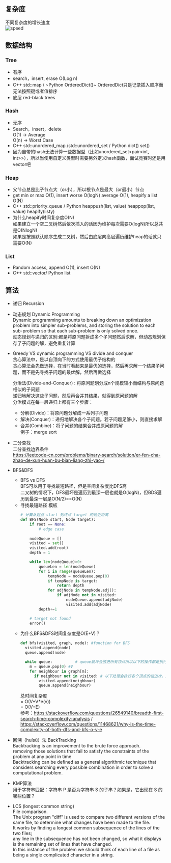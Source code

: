 ## 复杂度
不同复杂度的增长速度  
![speed](https://github.com/KnnUUu/note/assets/44579350/e897070c-222c-4393-9e30-5543bfafb13b)

## 数据结构
### Tree
- 有序
- search，insert, erase O(Log n)   
- C++ std::map / ~Python OrderedDict()~ OrderedDict只是记录插入顺序而无法按照键或者值排序    
- 底层 red-black trees  
### Hash
- 无序  
- Search，insert，delete  
  O(1) -> Average  
  O(n) -> Worst Case  
- C++ std::unordered_map /std::unordered_set / Python dict() set()
- 因为自带的hash无法计算一些数据型（比如unordered_set<pair<int, int>>），所以当使用自定义类型时需要另外定义hash函数，面试竞赛时还是用vector吧
### Heap
- 父节点总是比子节点大（or小），所以根节点是最大（or最小）节点  
- get min or max O(1), insert worse O(logN) average O(1), heapify a list O(N)   
- C++ std::priority_queue / Python heappush(list, value) heappop(list, value) heapify(listy)   
- 为什么heapify时间复杂度O(N)  
  如果建立一个空二叉树然后依次插入的话因为维护每次需要O(logN)所以总共是O(NlogN)    
  如果是按照默认顺序生成二叉树，然后由底层向高层遍历维护heap的话就只需要O(N)  
### List
- Random access, append O(1), insert O(N)  
- C++ std::vector/ Python list  

## 算法
- 递归 Recursion  

- 动态规划 Dynamic Programming  
  Dynamic programming amounts to breaking down an optimization problem into simpler sub-problems, and storing the solution to each sub-problem so that each sub-problem is only solved once.  
  动态规划与递归的区别:都是将原问题拆成多个子问题然后求解，但动态规划保存了子问题的解，避免重复计算

- Greedy VS dynamic programming VS divide and conquer  
  贪心算法中，是以自顶向下的方式使用最优子结构的  
  贪心算法会先做选择，在当时看起来是最优的选择，然后再求解一个结果子问题，而不是先寻找子问题的最优解，然后再做选择  
  
  分治法(Divide-and-Conquer) : 将原问题划分成n个规模较小而结构与原问题相似的子问题  
  递归地解决这些子问题，然后再合并其结果，就得到原问题的解  
  分治模式在每一层递归上都有三个步骤：  
  - 分解(Divide)：将原问题分解成一系列子问题  
  - 解决(Conquer)：递归地解决各个子问题。若子问题足够小，则直接求解  
  - 合并(Combine)：将子问题的结果合并成原问题的解  
  例子：merge sort  

- 二分查找  
  二分查找边界条件  
  https://leetcode-cn.com/problems/binary-search/solution/er-fen-cha-zhao-de-xun-huan-bu-bian-liang-zhi-yao-/  

- BFS&DFS  
  - BFS vs DFS  
    BFS可以用于寻找最短路径，但是空间复杂度比DFS高  
    二叉树的情况下，DFS最坏是遍历到最深一层也就是O(logN)，但BDS遍历到最深一层是O(N/2)==O(N)
  - 寻找最短路径 模板
    ```python
    # 计算从起点 start 到终点 target 的最近距离
    def BFS(Node start, Node target):
        if root == None:
            # edge case
            
        nodeQueue = []
        visited = set()
        visited.add(root)
        depth = 1

        while len(nodeQueue)>0:
            queueLen = len(nodeQueue)
            for i in range(queueLen):            
                tempNode = nodeQueue.pop(0)
                if tempNode is target:
                    return depth
                for adjNode in tempNode.adj():
                    if adjNode not in visited:
                        nodeQueue.append(adjNode)
                        visited.add(adjNode)
            depth+=1
    
        # target not found
        error()
    ```
  - 为什么BFS&DFS时间复杂度是O(E+V)？
    ```python
    def bfs(visited, graph, node): #function for BFS
      visited.append(node)
      queue.append(node)
  
      while queue:          # queue最坏会放进所有顶点所以以下的操作都是执行V次
        m = queue.pop(0) #V
        for neighbour in graph[m]:
          if neighbour not in visited: # 以下处理会执行各个顶点的临边次，这里标记为e(v)
            visited.append(neighbour)
            queue.append(neighbour)
    ```
    总时间复杂度  
    = O(V+V*e(v))  
    = O(V+E)  
    参考：https://stackoverflow.com/questions/26549140/breadth-first-search-time-complexity-analysis / https://stackoverflow.com/questions/11468621/why-is-the-time-complexity-of-both-dfs-and-bfs-o-v-e   

- 回溯（huísù）法 BackTracking  
  Backtracking is an improvement to the brute force approach.  
  removing those solutions that fail to satisfy the constraints of the problem at any point in time  
  Backtracking can be defined as a general algorithmic technique that considers searching every possible combination in order to solve a computational problem.  

- KMP算法  
  用于字符串匹配：字符串 P 是否为字符串 S 的子串？如果是，它出现在 S 的哪些位置？  

- LCS (longest common string)  
  File comparison.  
  The Unix program "diff" is used to compare two different versions of the same file, to determine what changes have been made to the file.  
  It works by finding a longest common subsequence of the lines of the two files;  
  any line in the subsequence has not been changed, so what it displays is the remaining set of lines that have changed.  
  In this instance of the problem we should think of each line of a file as being a single complicated character in a string.    
